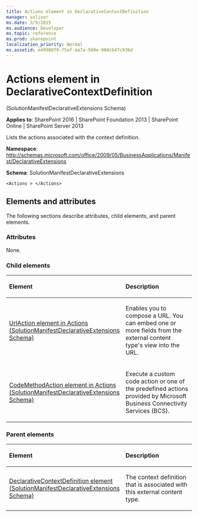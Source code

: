 ```yaml
---
title: Actions element in DeclarativeContextDefinition
manager: soliver
ms.date: 3/9/2015
ms.audience: Developer
ms.topic: reference
ms.prod: sharepoint
localization_priority: Normal
ms.assetid: e49980f9-75af-aa7a-560e-90dcb47c936d
---
```


# Actions element in DeclarativeContextDefinition 

(SolutionManifestDeclarativeExtensions Schema)

**Applies to**: SharePoint 2016 | SharePoint Foundation 2013 | SharePoint Online | SharePoint Server 2013

Lists the actions associated with the context definition.

**Namespace**: http://schemas.microsoft.com/office/2009/05/BusinessApplications/Manifest/DeclarativeExtensions

**Schema**: SolutionManifestDeclarativeExtensions

```
<Actions > </Actions>
```

## Elements and attributes

The following sections describe attributes, child elements, and parent elements.

### Attributes

None.

### Child elements

<table>
<colgroup>
<col width="50%" />
<col width="50%" />
</colgroup>
<thead>
<tr class="header">
<th align="left"><p>Element</p></th>
<th align="left"><p>Description</p></th>
</tr>
</thead>
<tbody>
<tr class="odd">
<td align="left"><p><span sdata="link"><a href="urlaction-element-in-actions-solutionmanifestdeclarativeextensions-schema.md">UrlAction element in Actions (SolutionManifestDeclarativeExtensions Schema)</a></span></p></td>
<td align="left"><p>Enables you to compose a URL. You can embed one or more fields from the external content type's view into the URL.</p></td>
</tr>
<tr class="even">
<td align="left"><p><span sdata="link"><a href="codemethodaction-element-in-actions-solutionmanifestdeclarativeextensions-schema.md">CodeMethodAction element in Actions (SolutionManifestDeclarativeExtensions Schema)</a></span></p></td>
<td align="left"><p>Execute a custom code action or one of the predefined actions provided by Microsoft Business Connectivity Services (BCS).</p></td>
</tr>
</tbody>
</table>

### Parent elements

<table>
<colgroup>
<col width="50%" />
<col width="50%" />
</colgroup>
<thead>
<tr class="header">
<th align="left"><p>Element</p></th>
<th align="left"><p>Description</p></th>
</tr>
</thead>
<tbody>
<tr class="odd">
<td align="left"><p><span sdata="link"><a href="declarativecontextdefinition-element-solutionmanifestdeclarativeextensions-schem.md">DeclarativeContextDefinition element (SolutionManifestDeclarativeExtensions Schema)</a></span></p></td>
<td align="left"><p>The context definition that is associated with this external content type.</p></td>
</tr>
</tbody>
</table>

<br/>

<br/>







